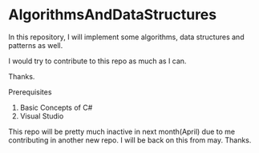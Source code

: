 # AlgorithmsAndDataStructures

In this repository, I will implement some algorithms, data structures and patterns as well.

I would try to contribute to this repo as much as I can.

Thanks.

Prerequisites 
1) Basic Concepts of C#
2) Visual Studio 


This repo will be pretty much inactive in next month(April) due to me contributing in another new repo. I will be back on this from may. Thanks.

